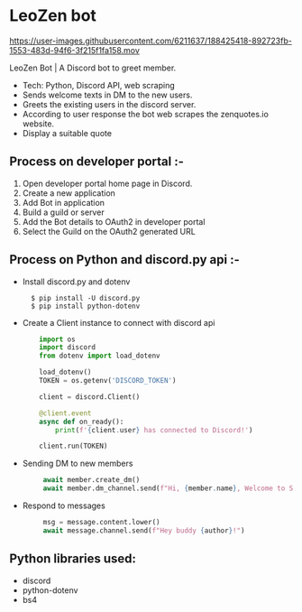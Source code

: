 # LeoZen bot



https://user-images.githubusercontent.com/6211637/188425418-892723fb-1553-483d-94f6-3f215f1fa158.mov



LeoZen Bot | A Discord bot to greet member.


* Tech: Python, Discord API, web scraping
* Sends welcome texts in DM to the new users.
* Greets the existing users in the discord server.
* According to user response the bot web scrapes the zenquotes.io website.
* Display a suitable quote


## Process on developer portal :-

1. Open developer portal home page in Discord.
2. Create a new application
3. Add Bot in application
4. Build a guild or server
5. Add the Bot details to OAuth2 in developer portal
6. Select the Guild on the OAuth2 generated URL


## Process on Python and discord.py api :-

* Install discord.py and dotenv
  ```
    $ pip install -U discord.py
    $ pip install python-dotenv
  ```
* Create a Client instance to connect with discord api
  ```python
      import os
      import discord
      from dotenv import load_dotenv

      load_dotenv()
      TOKEN = os.getenv('DISCORD_TOKEN')

      client = discord.Client()

      @client.event
      async def on_ready():
          print(f'{client.user} has connected to Discord!')

      client.run(TOKEN)
  ```
* Sending DM to new members
  ```python
       await member.create_dm()
       await member.dm_channel.send(f"Hi, {member.name}, Welcome to Speak out server!")
  ```
* Respond to messages
  ```python
       msg = message.content.lower()
       await message.channel.send(f"Hey buddy {author}!")
  ```

## Python libraries used:

* discord
* python-dotenv
* bs4

